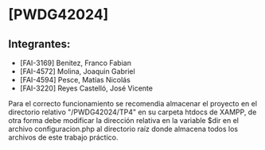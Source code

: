 # [PWDG42024]

## Integrantes:
- [FAI-3169] Benitez, Franco Fabian
- [FAI-4572] Molina, Joaquin Gabriel
- [FAI-4594] Pesce, Matías Nicolás
- [FAI-3220] Reyes Castelló, José Vicente

Para el correcto funcionamiento se recomendia almacenar el proyecto en el directorio relativo "/PWDG42024/TP4" en su carpeta htdocs de XAMPP, de otra forma debe modificar la dirección relativa en la variable $dir en el archivo configuracion.php al directorio raíz donde almacena todos los archivos de este trabajo práctico.